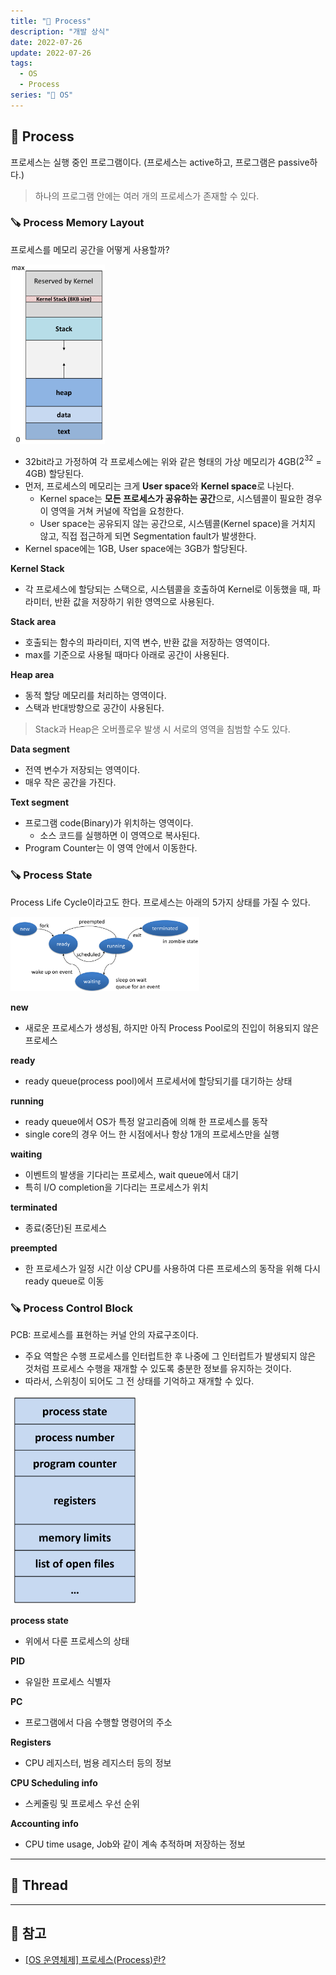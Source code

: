 ```yaml
---
title: "🧩 Process"
description: "개발 상식"
date: 2022-07-26
update: 2022-07-26
tags:
  - OS
  - Process
series: "🧩 OS"
---
```


## 🧷 Process
프로세스는 실행 중인 프로그램이다. (프로세스는 active하고, 프로그램은 passive하다.)

> 하나의 프로그램 안에는 여러 개의 프로세스가 존재할 수 있다.

### 🪚 Process Memory Layout
프로세스를 메모리 공간을 어떻게 사용할까?

<img src="../../images/OS/processMemoryLayout.jpeg" width="30%">

- 32bit라고 가정하여 각 프로세스에는 위와 같은 형태의 가상 메모리가 4GB($2^{32}$ = 4GB) 할당된다.
- 먼저, 프로세스의 메모리는 크게 **User space**와 **Kernel space**로 나뉜다.
  - Kernel space는 **모든 프로세스가 공유하는 공간**으로, 시스템콜이 필요한 경우 이 영역을 거쳐 커널에 작업을 요청한다.
  - User space는 공유되지 않는 공간으로, 시스템콜(Kernel space)을 거치지 않고, 직접 접근하게 되면 Segmentation fault가 발생한다.
- Kernel space에는 1GB, User space에는 3GB가 할당된다.

**Kernel Stack**
- 각 프로세스에 할당되는 스택으로, 시스템콜을 호출하여 Kernel로 이동했을 때, 파라미터, 반환 값을 저장하기 위한 영역으로 사용된다.

**Stack area**
- 호출되는 함수의 파라미터, 지역 변수, 반환 값을 저장하는 영역이다.
- max를 기준으로 사용될 때마다 아래로 공간이 사용된다.

**Heap area**
- 동적 할당 메모리를 처리하는 영역이다.
- 스택과 반대방향으로 공간이 사용된다.

> Stack과 Heap은 오버플로우 발생 시 서로의 영역을 침범할 수도 있다.

**Data segment**
- 전역 변수가 저장되는 영역이다.
- 매우 작은 공간을 가진다.

**Text segment**
- 프로그램 code(Binary)가 위치하는 영역이다.
  - 소스 코드를 실행하면 이 영역으로 복사된다.
- Program Counter는 이 영역 안에서 이동한다.

### 🪚 Process State
Process Life Cycle이라고도 한다. 프로세스는 아래의 5가지 상태를 가질 수 있다.

<img src="../../images/OS/processStates.jpeg" width="60%">

**new**
- 새로운 프로세스가 생성됨, 하지만 아직 Process Pool로의 진입이 허용되지 않은 프로세스

**ready**
- ready queue(process pool)에서 프로세서에 할당되기를 대기하는 상태

**running**
- ready queue에서 OS가 특정 알고리즘에 의해 한 프로세스를 동작
- single core의 경우 어느 한 시점에서나 항상 1개의 프로세스만을 실행

**waiting**
- 이벤트의 발생을 기다리는 프로세스, wait queue에서 대기
- 특히 I/O completion을 기다리는 프로세스가 위치

**terminated**
- 종료(중단)된 프로세스

**preempted**
- 한 프로세스가 일정 시간 이상 CPU를 사용하여 다른 프로세스의 동작을 위해 다시 ready queue로 이동

### 🪚 Process Control Block
PCB: 프로세스를 표현하는 커널 안의 자료구조이다.
- 주요 역할은 수행 프로세스를 인터럽트한 후 나중에 그 인터럽트가 발생되지 않은 것처럼 프로세스 수행을 재개할 수 있도록 충분한 정보를 유지하는 것이다.
- 따라서, 스위칭이 되어도 그 전 상태를 기억하고 재개할 수 있다.

<img src="../../images/OS/PCB.jpeg" width="40%"> 

**process state**
- 위에서 다룬 프로세스의 상태

**PID**
- 유일한 프로세스 식별자

**PC**
- 프로그램에서 다음 수행할 명령어의 주소

**Registers**
- CPU 레지스터, 범용 레지스터 등의 정보

**CPU Scheduling info**
- 스케줄링 및 프로세스 우선 순위

**Accounting info**
- CPU time usage, Job와 같이 계속 추적하며 저장하는 정보

---

## 🧷 Thread


---

## 📕 참고
- [[OS 운영체제] 프로세스(Process)란?](https://iingang.github.io/posts/OS-process/)